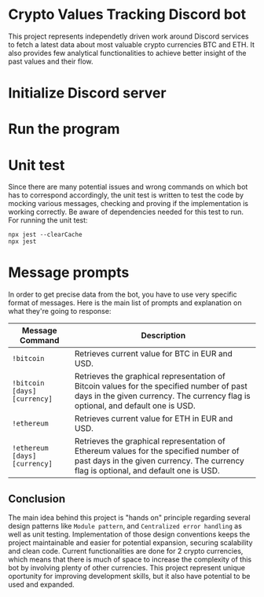 # Crypto Values Tracking Discord bot

This project represents independetly driven work around Discord services to fetch a latest data about most valuable crypto currencies BTC and ETH. It also provides few analytical functionalities to achieve better insight of the past values and their flow.

# Initialize Discord server

# Run the program

# Unit test
Since there are many potential issues and wrong commands on which bot has to correspond accordingly, the unit test is written to test the code by mocking various messages, checking and proving if the implementation is working correctly. Be aware of dependencies needed for this test to run.
For running the unit test:
```
npx jest --clearCache
npx jest
```

# Message prompts
In order to get precise data from the bot, you have to use very specific format of messages. Here is the main list of prompts and explanation on what they're going to response:

| Message Command | Description |
|-----------------|-------------|
| `!bitcoin`      | Retrieves current value for BTC in EUR and USD.| 
| `!bitcoin [days] [currency]` | Retrieves the graphical representation of Bitcoin values for the specified number of past days in the given currency. The currency flag is optional, and default one is USD.|
| `!ethereum`     | Retrieves current value for ETH in EUR and USD.|
| `!ethereum [days] [currency]` | Retrieves the graphical representation of Ethereum values for the specified number of past days in the given currency. The currency flag is optional, and default one is USD.|

## Conclusion
The main idea behind this project is "hands on" principle regarding several design patterns like `Module pattern`, and `Centralized error handling` as well as unit testing. Implementation of those design conventions keeps the project maintainable and easier for potential expansion, securing scalability and clean code. Current functionalities are done for 2 crypto currencies, which means that there is much of space to increase the complexity of this bot by involving plenty of other currencies. This project represent unique oportunity for improving development skills, but it also have potential to be used and expanded.
